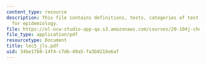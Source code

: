 ```yaml
---
content_type: resource
description: This file contains definitions, tests, categories of test results, risks
  for epidemiology.
file: https://ol-ocw-studio-app-qa.s3.amazonaws.com/courses/20-104j-chemicals-in-the-environment-toxicology-and-public-health-be-104j-spring-2005/34be176014f4c7db49a5fa3b0216e6af_lec5_jls.pdf
file_type: application/pdf
resourcetype: Document
title: lec5_jls.pdf
uid: 34be1760-14f4-c7db-49a5-fa3b0216e6af
---
```

